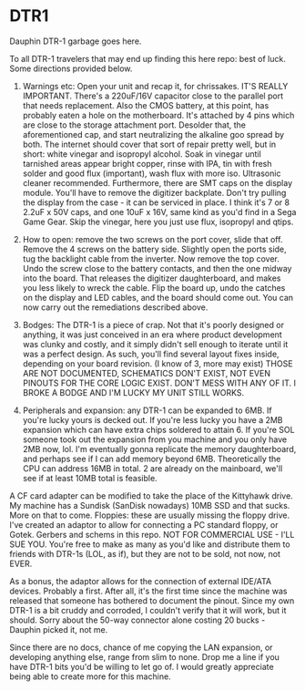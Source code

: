 # DTR1
Dauphin DTR-1 garbage goes here.

To all DTR-1 travelers that may end up finding this here repo: best of luck. Some directions provided below.

1) Warnings etc:
Open your unit and recap it, for chrissakes. IT'S REALLY IMPORTANT. There's a 220uF/16V capacitor close to the parallel port that needs replacement.
Also the CMOS battery, at this point, has probably eaten a hole on the motherboard. It's attached by 4 pins which are close to the storage attachment port. Desolder that,
the aforementioned cap, and start neutralizing the alkaline goo spread by both. The internet should cover that sort of repair pretty well, but in short: white vinegar and
isopropyl alcohol. Soak in vinegar until tarnished areas appear bright copper, rinse with IPA, tin with fresh solder and good flux (important), wash flux with more iso.
Ultrasonic cleaner recommended. Furthermore, there are SMT caps on the display module. You'll have to remove the digitizer backplate. Don't try pulling the display from
the case - it can be serviced in place. I think it's 7 or 8 2.2uF x 50V caps, and one 10uF x 16V, same kind as you'd find in a Sega Game Gear. Skip the vinegar, here
you just use flux, isopropyl and qtips.

2) How to open: remove the two screws on the port cover, slide that off. Remove the 4 screws on the battery side. Slightly open the ports side, tug the backlight cable
from the inverter. Now remove the top cover. Undo the screw close to the battery contacts, and then the one midway into the board. That releases the digitizer
daughterboard, and makes you less likely to wreck the cable. Flip the board up, undo the catches on the display and LED cables, and the board should come out.
You can now carry out the remediations described above.

3) Bodges: The DTR-1 is a piece of crap. Not that it's poorly designed or anything, it was just conceived in an era where product development was clunky and costly, and
it simply didn't sell enough to iterate until it was a perfect design. As such, you'll find several layout fixes inside, depending on your board revision. (I know of 3,
more may exist)
THOSE ARE NOT DOCUMENTED, SCHEMATICS DON'T EXIST, NOT EVEN PINOUTS FOR THE CORE LOGIC EXIST. DON'T MESS WITH ANY OF IT. I BROKE A BODGE AND I'M LUCKY MY UNIT STILL WORKS.

4) Peripherals and expansion: any DTR-1 can be expanded to 6MB. If you're lucky yours is decked out. If you're less lucky you have a 2MB expansion which can have extra
chips soldered to attain 6. If you're SOL someone took out the expansion from you machine and you only have 2MB now, lol.
I'm eventually gonna replicate the memory daughterboard, and perhaps see if I can add memory beyond 6MB. Theoretically the CPU can address 16MB in total. 2 are already
on the mainboard, we'll see if at least 10MB total is feasible.

A CF card adapter can be modified to take the place of the Kittyhawk drive. My machine has a Sundisk (SanDisk nowadays) 10MB SSD and that sucks. More on that to come.
Floppies: these are usually missing the floppy drive. I've created an adaptor to allow for connecting a PC standard floppy, or Gotek. Gerbers and schems in this repo.
NOT FOR COMMERCIAL USE - I'LL SUE YOU. You're free to make as many as you'd like and distribute them to friends with DTR-1s (LOL, as if), but they are not to be sold,
not now, not EVER.

As a bonus, the adaptor allows for the connection of external IDE/ATA devices. Probably a first. After all, it's the first time since the machine was released that
someone has bothered to document the pinout. Since my own DTR-1 is a bit cruddy and corroded, I couldn't verify that it will work, but it should. Sorry about the
50-way connector alone costing 20 bucks - Dauphin picked it, not me.

Since there are no docs, chance of me copying the LAN expansion, or developing anything else, range from slim to none. Drop me a line if you have DTR-1 bits you'd be
willing to let go of. I would greatly appreciate being able to create more for this machine.
